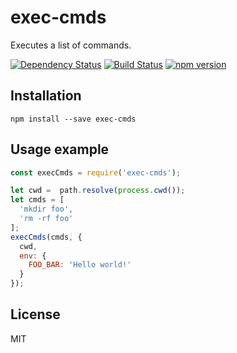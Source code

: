 # exec-cmds

Executes a list of commands.

[![Dependency Status](https://david-dm.org/zkochan/exec-cmds/status.svg?style=flat)](https://david-dm.org/zkochan/exec-cmds)
[![Build Status](http://img.shields.io/travis/zkochan/exec-cmds.svg?style=flat)](https://travis-ci.org/zkochan/exec-cmds)
[![npm version](https://badge.fury.io/js/exec-cmds.svg)](http://badge.fury.io/js/exec-cmds)


## Installation

```
npm install --save exec-cmds
```


## Usage example

```js
const execCmds = require('exec-cmds');

let cwd =  path.resolve(process.cwd());
let cmds = [
  'mkdir foo',
  'rm -rf foo'
];
execCmds(cmds, {
  cwd,
  env: {
    FOO_BAR: 'Hello world!'
  }
});
```


## License

MIT
